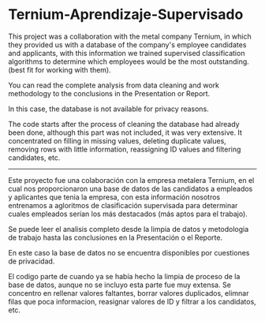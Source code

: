 # Ternium-Aprendizaje-Supervisado

This project was a collaboration with the metal company Ternium, in which they provided us with a database of the company's employee candidates and applicants, with this information we trained supervised classification algorithms to determine which employees would be the most outstanding. (best fit for working with them).

You can read the complete analysis from data cleaning and work methodology to the conclusions in the Presentation or Report.

In this case, the database is not available for privacy reasons.

The code starts after the process of cleaning the database had already been done, although this part was not included, it was very extensive. It concentrated on filling in missing values, deleting duplicate values, removing rows with little information, reassigning ID values and filtering candidates, etc.

----------------------------------------------------------------------------------------------------------------------------------------------------

Este proyecto fue una colaboración con la empresa metalera Ternium, en el cual nos proporcionaron una base de datos de las candidatos a empleados y aplicantes que tenia la empresa, con esta información nosotros entrenamos a agloritmos de clasificación supervisada para determinar cuales empleados serían los más destacados (más aptos para el trabajo). 

Se puede leer el analisis completo desde la limpia de datos y metodologia de trabajo hasta las conclusiones en la Presentación o el Reporte.

En este caso la base de datos no se encuentra disponibles por cuestiones de privacidad. 

El codigo parte de cuando ya se había hecho la limpia de proceso de la base de datos, aunque no se incluyo esta parte fue muy extensa. Se concentro en rellenar valores faltantes, borrar valores duplicados, elimnar filas que poca informacion, reasignar valores de ID y filtrar a los candidatos, etc.  
